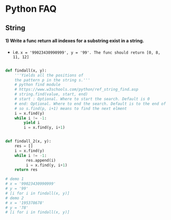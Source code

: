 # Python FAQ

## String 

#### 1) Write a func return all indexes for a substring exist in a string. 
- i.e. `x = '99023430990999', y = '99'. The func should return [0, 8, 11, 12]`

```python 

def findall(x, y):
    '''Yields all the positions of
    the pattern p in the string s.'''
    # python find module 
    # https://www.w3schools.com/python/ref_string_find.asp
    # string.find(value, start, end)
    # start : Optional. Where to start the search. Default is 0
    # end: Optional. Where to end the search. Default is to the end of the string
    # so s.find(p, i+1) means to find the next elment 
    i = x.find(y)
    while i != -1:
        yield i
        i = x.find(y, i+1)


def findall_2(x, y):
    res = []
    i = x.find(y)
    while i != -1:
         res.append(i)
         i = x.find(y, i+1)
    return res 

# demo 1 
# x = '99023430990999'
# y = '99'
# [i for i in findall(x, y)]
# demo 2 
# x = '195378678'
# y = '78'
# [i for i in findall(x, y)]

```

